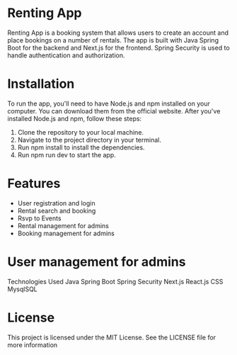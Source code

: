 # Renting App

Renting App is a booking system that allows users to create an account and place bookings on a number of rentals. The app is built with Java Spring Boot for the backend and Next.js for the frontend. Spring Security is used to handle authentication and authorization.

# Installation
To run the app, you'll need to have Node.js and npm installed on your computer. You can download them from the official website.
After you've installed Node.js and npm, follow these steps:

1. Clone the repository to your local machine.
2. Navigate to the project directory in your terminal.
3. Run npm install to install the dependencies.
4. Run npm run dev to start the app.

# Features
- User registration and login
- Rental search and booking
- Rsvp to Events
- Rental management for admins
- Booking management for admins

# User management for admins
Technologies Used
Java Spring Boot
Spring Security
Next.js
React.js
CSS
MysqlSQL

# License
This project is licensed under the MIT License. See the LICENSE file for more information
